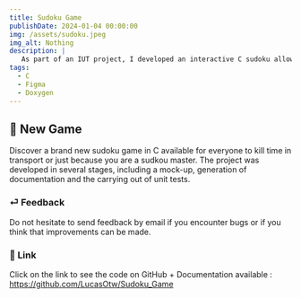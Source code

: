 ```yaml
---
title: Sudoku Game 
publishDate: 2024-01-04 00:00:00
img: /assets/sudoku.jpeg
img_alt: Nothing
description: |
   As part of an IUT project, I developed an interactive C sudoku allowing the player to interact and play sudoku.
tags:
  - C  
  - Figma
  - Doxygen
---
```


## 🎉 New Game

> 

Discover a brand new sudoku game in C available for everyone to kill time in transport or just because you are a sudkou master. The project was developed in several stages, including a mock-up, generation of documentation and the carrying out of unit tests.

 

### ⏎ Feedback

Do not hesitate to send feedback by email if you encounter bugs or if you think that improvements can be made.



### 🔗 Link


 Click on the link to see the code on GitHub + Documentation available : https://github.com/LucasOtw/Sudoku_Game


